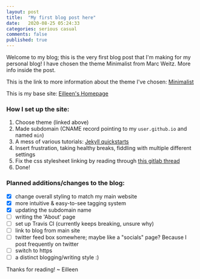 ```yaml
---
layout: post
title:  "My first blog post here"
date:   2020-08-25 05:24:33 
categories: serious casual
comments: false
published: true
---
```


Welcome to my blog; this is the very first blog post that I'm making for my personal blog! I have chosen the theme Minimalist from Marc Weitz. More info inside the post.

<!--more-->

This is the link to more information about the theme I've chosen: [Minimalist][minimalist-origin]

This is my base site: [Eilleen's Homepage][eilleeenz]

### How I set up the site:

1. Choose theme (linked above)
2. Made subdomain (CNAME record pointing to my `user.github.io` and named `min`)
3. A mess of various tutorials: [Jekyll quickstarts][jekyll-docs]
4. Insert frustration, taking healthy breaks, fiddling with multiple different settings
5. Fix the css stylesheet linking by reading through [this gitlab thread][gitlab-thread]
6. Done!

### Planned additions/changes to the blog:
- [x] change overall styling to match my main website
- [x] more intuitive & easy-to-see tagging system
- [x] updating the subdomain name
- [ ] writing the 'About' page
- [ ] set up Travis CI (currently keeps breaking, unsure why)
- [ ] link to blog from main site
- [ ] twitter feed box somewhere; maybe like a "socials" page? Because I post frequently on twitter
- [ ] switch to https
- [ ] a distinct blogging/writing style :)

Thanks for reading!
~ Eilleen

[minimalist-origin]: http://marc-weitz.de/minimalist/
[eilleeenz]:   https://eilleeenz.com/
[jekyll-docs]: https://jekyllrb.com/docs/
[gitlab-thread]: https://gitlab.com/pages/jekyll/-/issues/22